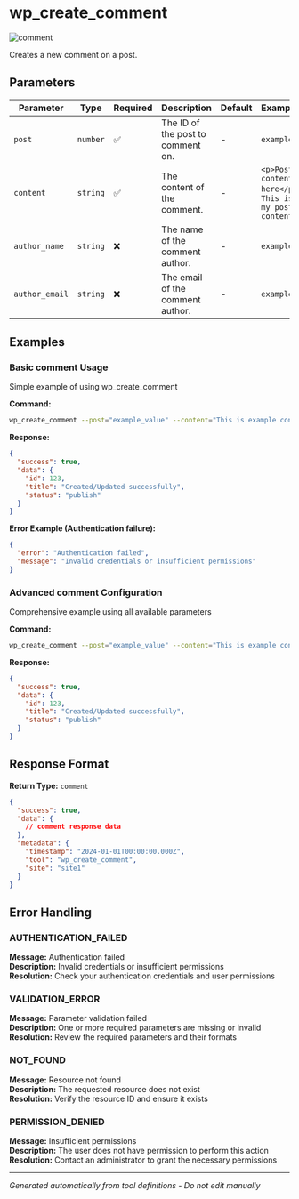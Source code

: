 # wp_create_comment

![comment](https://img.shields.io/badge/category-comment-lightgrey)

Creates a new comment on a post.

## Parameters

| Parameter | Type | Required | Description | Default | Examples |
|-----------|------|----------|-------------|---------|----------|
| `post` | `number` | ✅ | The ID of the post to comment on. | - | `example` |
| `content` | `string` | ✅ | The content of the comment. | - | `<p>Post content here</p>`, `This is my post content` |
| `author_name` | `string` | ❌ | The name of the comment author. | - | `example` |
| `author_email` | `string` | ❌ | The email of the comment author. | - | `example` |

## Examples

### Basic comment Usage

Simple example of using wp_create_comment

**Command:**
```bash
wp_create_comment --post="example_value" --content="This is example content for the post."
```

**Response:**
```json
{
  "success": true,
  "data": {
    "id": 123,
    "title": "Created/Updated successfully",
    "status": "publish"
  }
}
```

**Error Example (Authentication failure):**
```json
{
  "error": "Authentication failed",
  "message": "Invalid credentials or insufficient permissions"
}
```


### Advanced comment Configuration

Comprehensive example using all available parameters

**Command:**
```bash
wp_create_comment --post="example_value" --content="This is example content for the post." --author_name="example_value" --author_email="example_value"
```

**Response:**
```json
{
  "success": true,
  "data": {
    "id": 123,
    "title": "Created/Updated successfully",
    "status": "publish"
  }
}
```








## Response Format

**Return Type:** `comment`

```json
{
  "success": true,
  "data": {
    // comment response data
  },
  "metadata": {
    "timestamp": "2024-01-01T00:00:00.000Z",
    "tool": "wp_create_comment",
    "site": "site1"
  }
}
```

## Error Handling

### AUTHENTICATION_FAILED

**Message:** Authentication failed  
**Description:** Invalid credentials or insufficient permissions  
**Resolution:** Check your authentication credentials and user permissions


### VALIDATION_ERROR

**Message:** Parameter validation failed  
**Description:** One or more required parameters are missing or invalid  
**Resolution:** Review the required parameters and their formats


### NOT_FOUND

**Message:** Resource not found  
**Description:** The requested resource does not exist  
**Resolution:** Verify the resource ID and ensure it exists


### PERMISSION_DENIED

**Message:** Insufficient permissions  
**Description:** The user does not have permission to perform this action  
**Resolution:** Contact an administrator to grant the necessary permissions




---

*Generated automatically from tool definitions - Do not edit manually*
